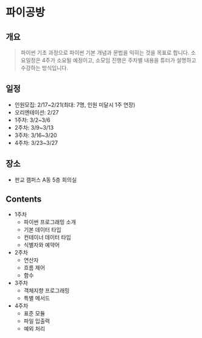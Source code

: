# 파이공방
## 개요
>파이썬 기초 과정으로 파이썬 기본 개념과 문법을 익히는 것을 목표로 합니다.
>소요일정은 4주가 소요될 예정이고, 소모임 진행은 주차별 내용을 튜터가 설명하고 수강하는 방식입니다.
## 일정
* 인원모집: 2/17~2/21(최대: 7명, 인원 미달시 1주 연장)
* 오리엔테이션: 2/27
* 1주차: 3/2~3/6
* 2주차: 3/9~3/13
* 3주차: 3/16~3/20
* 4주차: 3/23~3/27
## 장소
* 판교 캠퍼스 A동 5층 회의실 
## Contents
* 1주차
    * 파이썬 프로그래밍 소개
    * 기본 데이터 타입
    * 컨테이너 데이터 타입
    * 식별자와 예약어
* 2주차
    * 연산자
    * 흐름 제어
    * 함수
* 3주차
    * 객체지향 프로그래밍
    * 특별 메서드
* 4주차
    * 표준 모듈
    * 파일 입출력
    * 예외 처리
